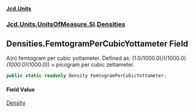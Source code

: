 #### [Jcd.Units](index.md 'index')
### [Jcd.Units.UnitsOfMeasure.SI](Jcd.Units.UnitsOfMeasure.SI.md 'Jcd.Units.UnitsOfMeasure.SI').[Densities](Densities.md 'Jcd.Units.UnitsOfMeasure.SI.Densities')

## Densities.FemtogramPerCubicYottameter Field

A(n) femtogram per cubic yottameter. Defined as: (1.0/1000.0)/((1000.0)*(1000.0)*(1000.0)) × picogram per cubic zettameter.

```csharp
public static readonly Density FemtogramPerCubicYottameter;
```

#### Field Value
[Density](Density.md 'Jcd.Units.UnitTypes.Density')